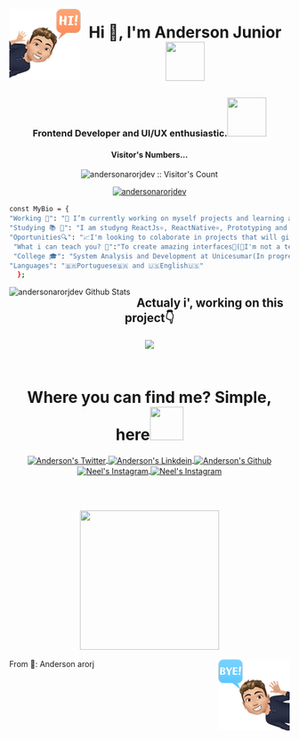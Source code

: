 <img align="left" src="./hi.png"><h1 align="center">Hi 👋, I'm Anderson Junior <img src="https://media.giphy.com/media/UQDSBzfyiBKvgFcSTw/giphy.gif" width="70px" height="70px"></h1>
<h3 align="center">Frontend Developer and UI/UX enthusiastic.<img src="https://media.giphy.com/media/J2awouDsf23R2vo2p5/giphy.gif" width="70px" height="70px"></h3> 
<h4 align="center">Visitor's Numbers...<img="https://media.giphy.com/media/LOnt6uqjD9OexmQJRB/giphy.gif" width="100px" height="100px"></h4>
<p align="center"><img src="https://profile-counter.glitch.me/{andersonarorjdev}/count.svg" alt="andersonarorjdev :: Visitor's Count" /></p>
<p align="center"> <a href="https://github.com/ryo-ma/github-profile-trophy"><img src="https://github-profile-trophy.vercel.app/?username=andersonarorjdev&theme=dracula&row=1&column=7" alt="andersonarorjdev" /></a> </p>

```bash
const MyBio = {
"Working 🌟": "🔭 I’m currently working on myself projects and learning amazing technologies💻!",
"Studying 📚 📖": "I am studyng ReactJs⚛, ReactNative⚛, Prototyping and UI/UX Desing with Figma⚛📱💻",
"Oportunities🔍": "📈I'm looking to colaborate in projects that will give value to the comunity and the world 🌎",
 "What i can teach you? 🤔":"To create amazing interfaces🤩(🤫I'm not a teacher, but i love teach peoples!🤗)",
 "College 🎓": "System Analysis and Development at Unicesumar(In progress...⌛️)",
"Languages": "🇧🇷Portuguese🇧🇷 and 🇺🇸English🇺🇸"
  };
```
 <img align="left" display="inline" alt="andersonarorjdev Github Stats" src="https://github-readme-stats.vercel.app/api/top-langs/?username=andersonarorjdev&langs_count=10&theme=dracula&layout=compact" />
</div>
<h2 align="center">Actualy i', working on this project👇</h2>
<p width="100%" align="center">
  <a align="center" href="https://github.com/andersonarorjdev/CSS-TRAINING" title="CSS-TRAINING"><img align="center" height="115" src="https://github-readme-stats.vercel.app/api/pin/?username=andersonarorjdev&repo=CSS-TRAINING&theme=dracula"></a>
</p>

<br>

<h1 align="center"> Where you can find me? Simple, here<img src="https://media.giphy.com/media/hJl9v892gjwLEdHoZv/giphy.gif" width="60px" height="60px"></h1>
<p align="center">
<a href="https://twitter.com/andersonarrjdev">
  <img align="center" alt="Anderson's Twitter" width="35px" src="https://cdn.jsdelivr.net/npm/simple-icons@v3/icons/twitter.svg" />
</a>
<a href="https://www.linkedin.com/in/andersonarorjdev/"">
  <img align="center" alt="Anderson's Linkdein" width="35px" src="https://cdn.jsdelivr.net/npm/simple-icons@v3/icons/linkedin.svg" />
</a>
<a href="https://github.com/andersonarorjdev">
  <img align="center" alt="Anderson's Github" width="35px" src="https://cdn.jsdelivr.net/npm/simple-icons@v3/icons/github.svg" />
</a>
<a href="https://instagram.com/andersonarorjdev">
  <img align="center" alt="Neel's Instagram" width="35px" src="https://cdn.jsdelivr.net/npm/simple-icons@v3/icons/instagram.svg" />
</a>
<a href="https://www.behance.net/andersonjuniorarorj">
  <img align="center" alt="Neel's Instagram" width="35px" src="https://cdn.jsdelivr.net/npm/simple-icons@v3/icons/behance.svg" />
</a>
</p>


                                                                                                                            
<br><br>
  <p align="center"><img src="https://media.giphy.com/media/9LQHvkbIzTSLe/giphy.gif" height="250px" width="250px"></p>
  <img src="./bye.png" align="right">
  <p align="left">From 🌟: Anderson arorj </p>
  
